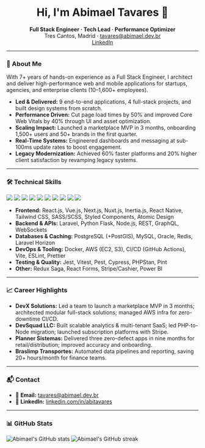 <!-- Profile README for Abimael Tavares (abimaelst) -->

<h1 align="center">Hi, I'm Abimael Tavares 👋</h1>
<p align="center">
  <b>Full Stack Engineer · Tech Lead · Performance Optimizer</b><br>
  Tres Cantos, Madrid · <a href="mailto:tavares@abimael.dev.br">tavares@abimael.dev.br</a>
  <br>
  <a href="https://linkedin.com/in/abitavares">LinkedIn</a>
</p>

---

### 🚀 About Me

With 7+ years of hands-on experience as a Full Stack Engineer, I architect and deliver high-performance web and mobile applications for startups, agencies, and enterprise clients (10–1,600+ employees).

- **Led & Delivered:** 9 end-to-end applications, 4 full-stack projects, and built design systems from scratch.
- **Performance Driven:** Cut page load times by 50% and improved Core Web Vitals by 40% through UI and asset optimization.
- **Scaling Impact:** Launched a marketplace MVP in 3 months, onboarding 1,500+ users and 50+ brands in the first quarter.
- **Real-Time Systems:** Engineered dashboards and messaging at sub-100ms update rates to boost engagement.
- **Legacy Modernization:** Achieved 60% faster platforms and 20% higher client satisfaction by revamping legacy systems.

---

### 🛠️ Technical Skills

<p align="left">
  <img src="https://img.shields.io/badge/JavaScript-323330?style=for-the-badge&logo=javascript&logoColor=F7DF1E"/>
  <img src="https://img.shields.io/badge/TypeScript-007ACC?style=for-the-badge&logo=typescript&logoColor=white"/>
  <img src="https://img.shields.io/badge/PHP-777BB4?style=for-the-badge&logo=php&logoColor=white"/>
  <img src="https://img.shields.io/badge/Python-3776AB?style=for-the-badge&logo=python&logoColor=white"/>
  <img src="https://img.shields.io/badge/Node.js-339933?style=for-the-badge&logo=nodedotjs&logoColor=white"/>
  <img src="https://img.shields.io/badge/React-61DAFB?style=for-the-badge&logo=react&logoColor=black"/>
  <img src="https://img.shields.io/badge/Vue.js-4FC08D?style=for-the-badge&logo=vue.js&logoColor=white"/>
  <img src="https://img.shields.io/badge/Laravel-FF2D20?style=for-the-badge&logo=laravel&logoColor=white"/>
  <img src="https://img.shields.io/badge/Docker-2496ED?style=for-the-badge&logo=docker&logoColor=white"/>
  <img src="https://img.shields.io/badge/AWS-232F3E?style=for-the-badge&logo=amazon-aws&logoColor=white"/>
</p>

- **Frontend:** React.js, Vue.js, Next.js, Nuxt.js, Inertia.js, React Native, Tailwind CSS, SASS/SCSS, Styled Components, Atomic Design
- **Backend & APIs:** Laravel, Python Flask, Node.js, REST, GraphQL, WebSockets
- **Databases & Caching:** PostgreSQL (+PostGIS), MySQL, Oracle, Redis, Laravel Horizon
- **DevOps & Tooling:** Docker, AWS (EC2, S3), CI/CD (GitHub Actions), Vite, ESLint, Prettier
- **Testing & Quality:** Jest, Vitest, Pest, Cypress, PHPStan, Pint
- **Other:** Redux Saga, React Forms, Stripe/Cashier, Power BI

---

### 📈 Career Highlights

- **DevX Solutions:** Led a team to launch a marketplace MVP in 3 months; architected modular full-stack solutions; managed AWS infra for zero-downtime CI/CD.
- **DevSquad LLC:** Built scalable analytics & multi-tenant SaaS; led PHP-to-Node migration; launched subscription platforms with Stripe.
- **Planner Sistemas:** Delivered three zero-defect apps in nine months for retail/distribution; improved accuracy and onboarding.
- **Braslimp Transportes:** Automated data pipelines and reporting, saving 20+ hours/month for finance teams.

---

### 📬 Contact

- 📧 **Email:** tavares@abimael.dev.br
- 💼 **LinkedIn:** [linkedin.com/in/abitavares](https://linkedin.com/in/abitavares)

---

### 📊 GitHub Stats

<p align="left">
  <img src="https://github-readme-stats.vercel.app/api?username=abimaelst&show_icons=true&hide_title=true&theme=radical" alt="Abimael's GitHub stats"/>
  <img src="https://github-readme-streak-stats.herokuapp.com/?user=abimaelst&theme=radical" alt="Abimael's GitHub streak"/>
</p>
